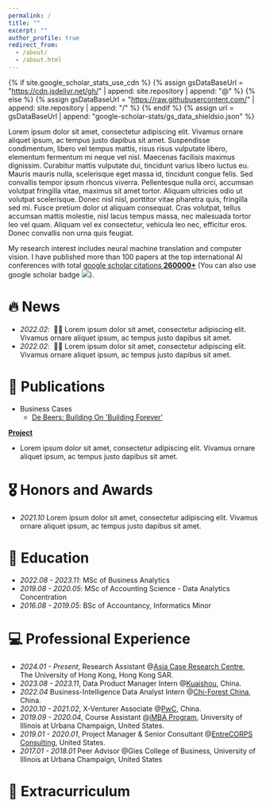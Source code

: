 ```yaml
---
permalink: /
title: ""
excerpt: ""
author_profile: true
redirect_from: 
  - /about/
  - /about.html
---
```


{% if site.google_scholar_stats_use_cdn %}
{% assign gsDataBaseUrl = "https://cdn.jsdelivr.net/gh/" | append: site.repository | append: "@" %}
{% else %}
{% assign gsDataBaseUrl = "https://raw.githubusercontent.com/" | append: site.repository | append: "/" %}
{% endif %}
{% assign url = gsDataBaseUrl | append: "google-scholar-stats/gs_data_shieldsio.json" %}

<span class='anchor' id='about-me'></span>

Lorem ipsum dolor sit amet, consectetur adipiscing elit. Vivamus ornare aliquet ipsum, ac tempus justo dapibus sit amet. Suspendisse condimentum, libero vel tempus mattis, risus risus vulputate libero, elementum fermentum mi neque vel nisl. Maecenas facilisis maximus dignissim. Curabitur mattis vulputate dui, tincidunt varius libero luctus eu. Mauris mauris nulla, scelerisque eget massa id, tincidunt congue felis. Sed convallis tempor ipsum rhoncus viverra. Pellentesque nulla orci, accumsan volutpat fringilla vitae, maximus sit amet tortor. Aliquam ultricies odio ut volutpat scelerisque. Donec nisl nisl, porttitor vitae pharetra quis, fringilla sed mi. Fusce pretium dolor ut aliquam consequat. Cras volutpat, tellus accumsan mattis molestie, nisl lacus tempus massa, nec malesuada tortor leo vel quam. Aliquam vel ex consectetur, vehicula leo nec, efficitur eros. Donec convallis non urna quis feugiat.

My research interest includes neural machine translation and computer vision. I have published more than 100 papers at the top international AI conferences with total <a href='https://scholar.google.com/citations?user=DhtAFkwAAAAJ'>google scholar citations <strong><span id='total_cit'>260000+</span></strong></a> (You can also use google scholar badge <a href='https://scholar.google.com/citations?user=DhtAFkwAAAAJ'><img src="https://img.shields.io/endpoint?url={{ url | url_encode }}&logo=Google%20Scholar&labelColor=f6f6f6&color=9cf&style=flat&label=citations"></a>).


# 🔥 News
- *2022.02*: &nbsp;🎉🎉 Lorem ipsum dolor sit amet, consectetur adipiscing elit. Vivamus ornare aliquet ipsum, ac tempus justo dapibus sit amet. 
- *2022.02*: &nbsp;🎉🎉 Lorem ipsum dolor sit amet, consectetur adipiscing elit. Vivamus ornare aliquet ipsum, ac tempus justo dapibus sit amet. 

# 📝 Publications 

- Business Cases
  - [De Beers: Building On 'Building Forever'](https://www.thecasecentre.org/products/view?id=202518)


[**Project**](https://scholar.google.com/citations?view_op=view_citation&hl=zh-CN&user=DhtAFkwAAAAJ&citation_for_view=DhtAFkwAAAAJ:ALROH1vI_8AC) <strong><span class='show_paper_citations' data='DhtAFkwAAAAJ:ALROH1vI_8AC'></span></strong>
- Lorem ipsum dolor sit amet, consectetur adipiscing elit. Vivamus ornare aliquet ipsum, ac tempus justo dapibus sit amet. 
</div>
</div>

# 🎖 Honors and Awards
- *2021.10* Lorem ipsum dolor sit amet, consectetur adipiscing elit. Vivamus ornare aliquet ipsum, ac tempus justo dapibus sit amet. 


# 📖 Education
- *2022.08 - 2023.11*: MSc of Business Analytics
- *2019.08 - 2020.05*: MSc of Accounting Science - Data Analytics Concentration
- *2016.08 - 2019.05*: BSc of Accountancy, Informatics Minor


# 💻 Professional Experience

- *2024.01 - Present*, Research Assistant @[Asia Case Research Centre](https://www.acrc.hku.hk/), The University of Hong Kong, Hong Kong SAR.
- *2023.08 - 2023.11*, Data Product Manager Intern @[Kuaishou](https://kuaishou.cn/about/index.html), China.
- *2022.04* Business-Intelligence Data Analyst Intern @[Chi-Forest China](https://www.yuanqisenlin.com), China.
- *2020.10 - 2021.02*, X-Venturer Associate @[PwC](https://www.pwccn.com/en.html), China.
- *2019.09 - 2020.04*, Course Assistant @[iMBA Program](https://giesonline.illinois.edu/explore-programs/online-mba), University of Illinois at Urbana Champaign, United States.
- *2019.01 - 2020.01*, Project Manager & Senior Consultant @[EntreCORPS Consulting](https://giesbusiness.illinois.edu/entrecorps), United States.
- *2017.01 - 2018.01* Peer Advisor @Gies College of Business, University of Illinois at Urbana Champaign, United States

# 🤝 Extracurriculum  
